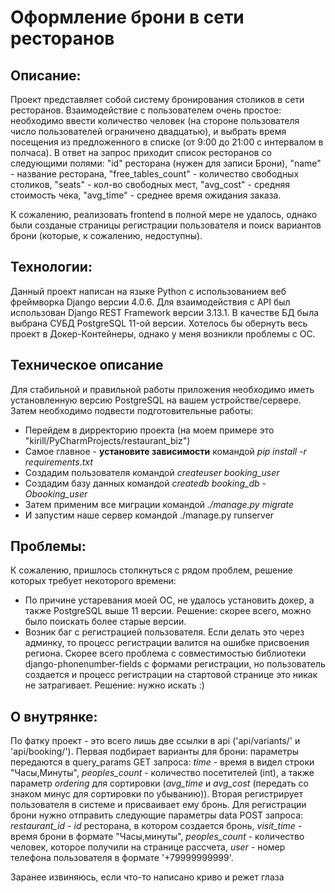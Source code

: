 <h1>Оформление брони в сети ресторанов</h1>

<h2>Описание:</h2>
<p>Проект представляет собой систему бронирования столиков в сети ресторанов.
Взаимодействие с пользователем очень простое: необходимо ввести 
количество человек (на стороне пользователя число пользователей ограничено 
двадцатью), и выбрать время посещения из предложенного в списке (от 9:00 до 21:00
с интервалом в полчаса). В ответ на запрос приходит список ресторанов со следующими
полями: "id" ресторана (нужен для записи Брони), "name" - название ресторана, 
"free_tables_count" - количество свободных столиков, "seats" - кол-во свободных
мест, "avg_cost" - средняя стоимость чека, "avg_time" - среднее время 
ожидания заказа.</p>
<p>К сожалению, реализовать frontend в полной мере не удалось, однако были созданые страницы
регистрации пользователя и поиск вариантов брони (которые, к сожалению, недоступны).</p>
<h2>Технологии:</h2>
<p>Данный проект написан на языке Python c использованием веб фреймворка Django версии 4.0.6.
Для взаимодействия с API был использован Django REST Framework версии 3.13.1. В качестве БД 
была выбрана СУБД PostgreSQL 11-ой версии. Хотелось бы обернуть весь проект в Докер-Контейнеры,
однако у меня возникли проблемы с ОС.</p>
<h2>Техническое описание</h2>
<p>Для стабильной и правильной работы приложения необходимо иметь установленную версию PostgreSQL
на вашем устройстве/сервере. Затем необходимо подвести подготовительные работы:</p>
<ul>
<li>Перейдем в дирректорию проекта (на моем примере это "kirill/PyCharmProjects/restaurant_biz")</li>
<li>Самое главное - <b>установите зависимости</b> командой <i>pip install -r requirements.txt</i></li>
<li>Cоздадим пользователя командой <i>createuser booking_user</i></li>
<li>Cоздадим базу данных командой <i>createdb booking_db -Obooking_user</i></li>
<li>Затем применим все миграции командой <i>./manage.py migrate</i></li>
<li>И запустим наше сервер командой ./manage.py runserver</li>
</ul>

<h2>Проблемы:</h2>
<p>К сожалению, пришлось столкнуться с рядом проблем, решение которых требует некоторого времени:</p>
<ul>
<li>По причине устаревания моей ОС, не удалось установить докер, а также PostgreSQL выше 11
версии. Решение: скорее всего, можно было поискать более старые версии.</li>
<li>Возник баг с регистрацией пользователя. Если делать это через админку, то процесс 
регистрации валится на ошибке присвоения региона. Скорее всего проблема с совместимостью 
библиотеки django-phonenumber-fields с формами регистрации, но пользователь создается 
и процесс регистрации на стартовой странице это никак не затрагивает. Решение: нужно
искать :)</li>
</ul>

<h2>О внутрянке:</h2>
<p>По фатку проект - это всего лишь две ссылки в api ('api/variants/' и 'api/booking/').
Первая подбирает варианты для брони: параметры передаются в query_params GET запроса:
<i>time</i> - время в видел строки "Часы,Минуты", <i>peoples_count</i> - количество посетителей (int), а 
также параметр <i>ordering</i> для сортировки (<i>avg_time</i> и <i>avg_cost</i> (передать со знаком
минус для сортировки по убыванию)).
Вторая регистрирует пользователя в системе и присваивает ему бронь. Для регистрации брони нужно 
отправить следующие параметры data POST запроса: <i>restaurant_id</i> - <i>id</i>
ресторана, в котором создается бронь, <i>visit_time</i> - время брони в формате "Часы,минуты",
<i>peoples_count</i> - количество человек, которое получили на странице рассчета, <i>user</i> - 
номер телефона пользователя в формате '+79999999999'. 
</p>

<p>Заранее извиняюсь, если что-то написано криво и режет глаза</p>